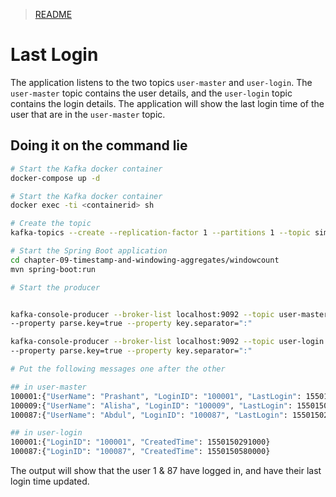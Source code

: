 > [README](../README.md)

# Last Login

The application listens to the two topics `user-master` and `user-login`. The `user-master` topic contains the user details, and the `user-login` topic contains the login details. The application will show the last login time of the user that are in the `user-master` topic.

## Doing it on the command lie
```sh
# Start the Kafka docker container
docker-compose up -d

# Start the Kafka docker container
docker exec -ti <containerid> sh

# Create the topic
kafka-topics --create --replication-factor 1 --partitions 1 --topic simple-invoice-topic --bootstrap-server localhost:9092

# Start the Spring Boot application
cd chapter-09-timestamp-and-windowing-aggregates/windowcount
mvn spring-boot:run

# Start the producer


kafka-console-producer --broker-list localhost:9092 --topic user-master \
--property parse.key=true --property key.separator=":"

kafka-console-producer --broker-list localhost:9092 --topic user-login \
--property parse.key=true --property key.separator=":"

# Put the following messages one after the other

## in user-master
100001:{"UserName": "Prashant", "LoginID": "100001", "LastLogin": 1550150109302}
100009:{"UserName": "Alisha", "LoginID": "100009", "LastLogin": 1550150280409}
100087:{"UserName": "Abdul", "LoginID": "100087", "LastLogin": 1550150290305}

## in user-login
100001:{"LoginID": "100001", "CreatedTime": 1550150291000}
100087:{"LoginID": "100087", "CreatedTime": 1550150580000}


```

The output will show that the user 1 & 87 have logged in, and have their last login time updated.
